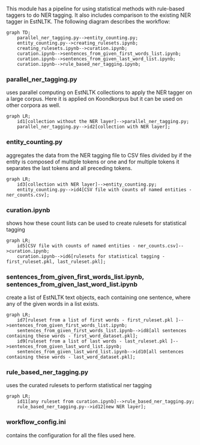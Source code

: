 This module has a pipeline for using statistical methods with rule-based taggers to do NER tagging.
It also includes comparison to the existing NER tagger in EstNLTK.
The following diagram describes the workflow:

```mermaid
graph TD;
    parallel_ner_tagging.py-->entity_counting.py;
    entity_counting.py-->creating_rulesets.ipynb;
    creating_rulesets.ipynb-->curation.ipynb;
    curation.ipynb-->sentences_from_given_first_words_list.ipynb;
    curation.ipynb-->sentences_from_given_last_word_list.ipynb;
    curation.ipynb-->rule_based_ner_tagging.ipynb;
```

### parallel_ner_tagging.py
uses parallel computing on EstNLTK collections to apply the NER tagger on a large corpus.
Here it is applied on Koondkorpus but it can be used on other corpora as well.

```mermaid
graph LR;
    id1[collection without the NER layer]-->parallel_ner_tagging.py;
    parallel_ner_tagging.py-->id2[collection with NER layer];
```


### entity_counting.py
aggregates the data from the NER tagging file to CSV files
  divided by if the entity is composed of multiple tokens or one and for multiple
  tokens it separates the last tokens and all preceding tokens.

```mermaid
graph LR;
    id3[collection with NER layer]-->entity_counting.py;
    entity_counting.py-->id4[CSV file with counts of named entities - ner_counts.csv];
```

### curation.ipynb
shows how these count lists can be used to create rulesets for
  statistical tagging

```mermaid
graph LR;
    id5[CSV file with counts of named entities - ner_counts.csv]-->curation.ipynb;
    curation.ipynb-->id6[rulesets for statistical tagging - first_ruleset.pkl, last_ruleset.pkl];
```

### sentences_from_given_first_words_list.ipynb, sentences_from_given_last_word_list.ipynb

  create a list of EstNLTK text objects, each containing one sentence, where any
  of the given words in a list exists.

```mermaid
graph LR;
    id7[ruleset from a list of first words - first_ruleset.pkl ]-->sentences_from_given_first_words_list.ipynb;
    sentences_from_given_first_words_list.ipynb-->id8[all sentences containing these words - first_word_dataset.pkl];
    id9[ruleset from a list of last words - last_ruleset.pkl ]-->sentences_from_given_last_word_list.ipynb;
    sentences_from_given_last_word_list.ipynb-->id10[all sentences containing these words - last_word_dataset.pkl];
```
### rule_based_ner_tagging.py
uses the curated rulesets to perform statistical ner
  tagging

```mermaid
graph LR;
    id11[any ruleset from curation.ipynb]-->rule_based_ner_tagging.py;
    rule_based_ner_tagging.py-->id12[new NER layer];
```
### workflow_config.ini 
contains the configuration for all the files used here.
